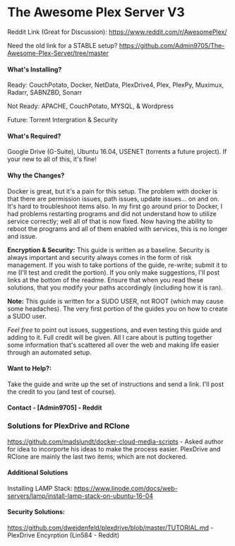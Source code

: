 # The Awesome Plex Server V3

Reddit Link (Great for Discussion): https://www.reddit.com/r/AwesomePlex/

Need the old link for a STABLE setup? https://github.com/Admin9705/The-Awesome-Plex-Server/tree/master

#### What's Installing?

Ready:      CouchPotato, Docker, NetData, PlexDrive4, Plex, PlexPy, Muximux, Radarr, SABNZBD, Sonarr

Not Ready:  APACHE, CouchPotato, MYSQL, & Wordpress

Future:     Torrent Intergration & Security

#### What's Required?
Google Drive (G-Suite), Ubuntu 16.04, USENET (torrents a future project).  If your new to all of this, it's fine!

#### Why the Changes?
Docker is great, but it's a pain for this setup.  The problem with docker is that there are permission issues, path issues, update issues... on and on.  It's hard to troubleshoot items also.  In my first go around prior to Docker, I had problems restarting programs and did not understand how to utilize service correctly; well all of that is now fixed.  Now having the ability to reboot the programs and all of them enabled with services, this is no longer and issue.

**Encryption & Security:** This guide is written as a baseline.  Security is always important and security always comes in the form of risk management.  If you wish to take portions of the guide, re-write; submit it to me (I'll test and credit the portion).  If you only make suggestions, I'll post links at the bottom of the readme.  Ensure that when you read these solutions, that you modify your paths accordingly (including how it is ran).

**Note:** This guide is written for a SUDO USER, not ROOT (which may cause some headaches).  The very first portion of the guides you on how to create a SUDO user.

*Feel free* to point out issues, suggestions, and even testing this guide and adding to it.  Full credit will be given.  All I care about is putting together some information that's scattered all over the web and making life easier through an automated setup.

#### Want to Help?:
Take the guide and write up the set of instructions and send a link.  I'll post the credit to you (and test of course).

#### Contact  - [Admin9705] - Reddit

### Solutions for PlexDrive and RClone
https://github.com/madslundt/docker-cloud-media-scripts - Asked author for idea to incorporte his ideas to make the process easier.  PlexDrive and RClone are mainly the last two items; which are not dockered.

#### Additional Solutions
Installing LAMP Stack: https://www.linode.com/docs/web-servers/lamp/install-lamp-stack-on-ubuntu-16-04

#### Security Solutions:
https://github.com/dweidenfeld/plexdrive/blob/master/TUTORIAL.md - PlexDrive Encyrption (Lin584 - Reddit) 
